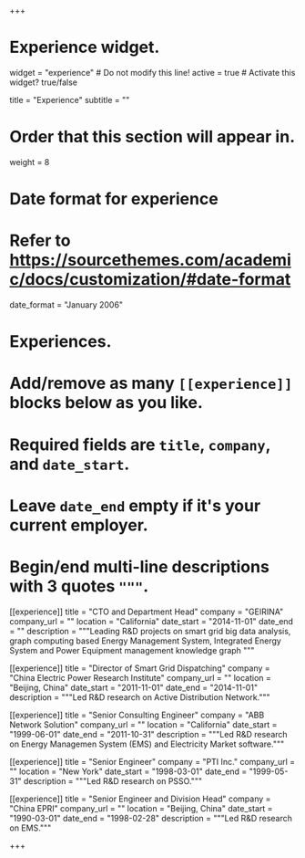 +++
# Experience widget.
widget = "experience"  # Do not modify this line!
active = true  # Activate this widget? true/false

title = "Experience"
subtitle = ""

# Order that this section will appear in.
weight = 8

# Date format for experience
#   Refer to https://sourcethemes.com/academic/docs/customization/#date-format
date_format = "January 2006"

# Experiences.
#   Add/remove as many `[[experience]]` blocks below as you like.
#   Required fields are `title`, `company`, and `date_start`.
#   Leave `date_end` empty if it's your current employer.
#   Begin/end multi-line descriptions with 3 quotes `"""`.
[[experience]]
  title = "CTO and Department Head"
  company = "GEIRINA"
  company_url = ""
  location = "California"
  date_start = "2014-11-01"
  date_end = ""
  description = """Leading R&D projects on smart grid big data analysis, graph computing based Energy Management System, Integrated Energy System and Power Equipment management knowledge graph
  """

[[experience]]
  title = "Director of Smart Grid Dispatching"
  company = "China Electric Power Research Institute"
  company_url = ""
  location = "Beijing, China"
  date_start = "2011-11-01"
  date_end = "2014-11-01"
  description = """Led R&D research on Active Distribution Network."""

[[experience]]
  title = "Senior Consulting Engineer"
  company = "ABB Network Solution"
  company_url = ""
  location = "California"
  date_start = "1999-06-01"
  date_end = "2011-10-31"
  description = """Led R&D research on Energy Managemen System (EMS) and Electricity Market software."""
  
 [[experience]]
  title = "Senior Engineer"
  company = "PTI Inc."
  company_url = ""
  location = "New York"
  date_start = "1998-03-01"
  date_end = "1999-05-31"
  description = """Led R&D research on PSSO."""
  
   [[experience]]
  title = "Senior Engineer and Division Head"
  company = "China EPRI"
  company_url = ""
  location = "Beijing, China"
  date_start = "1990-03-01"
  date_end = "1998-02-28"
  description = """Led R&D research on EMS."""
  
+++
